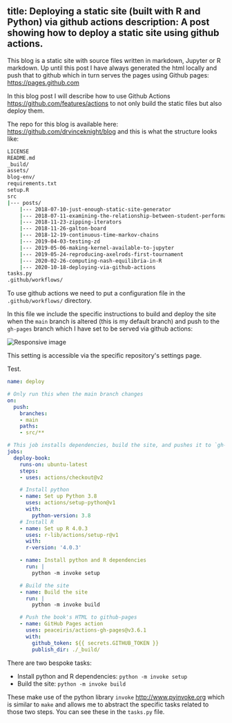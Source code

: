 title: Deploying a static site (built with R and Python) via github actions
description: A post showing how to deploy a static site using github actions.
---

This blog is a static site with source files written in markdown, Jupyter or R
markdown. Up until this post I have always generated the html locally and push
that to github which in turn serves the pages using Github pages:
https://pages.github.com

In this blog post I will describe how to use Github Actions
https://github.com/features/actions to not only build the static files but also
deploy them.

The repo for this blog is available here: https://github.com/drvinceknight/blog
and this is what the structure looks like:

```bash
LICENSE
README.md
_build/
assets/
blog-env/
requirements.txt
setup.R
src
|--- posts/
    |--- 2018-07-10-just-enough-static-site-generator
    |--- 2018-07-11-examining-the-relationship-between-student-performance-and-video-interactions
    |--- 2018-11-23-zipping-iterators
    |--- 2018-11-26-galton-board
    |--- 2018-12-19-continuous-time-markov-chains
    |--- 2019-04-03-testing-zd
    |--- 2019-05-06-making-kernel-available-to-jupyter
    |--- 2019-05-24-reproducing-axelrods-first-tournament
    |--- 2020-02-26-computing-nash-equilibria-in-R
    |--- 2020-10-18-deploying-via-github-actions
tasks.py
.github/workflows/
```

To use github actions we need to put a configuration file in the
`.github/workflows/` directory.

In this file we include the specific instructions to build and deploy the site
when the `main` branch is altered (this is my default branch) and push to the
`gh-pages`
branch which I have set to be served via github actions:

<img src="/{{root}}/src/posts/2020-10-18-deploying-via-github-actions/img/screenshot/main.png" class="img-fluid" alt="Responsive image">

This setting is accessible via the specific repository's settings page.

Test.

```yml
name: deploy

# Only run this when the main branch changes
on:
  push:
    branches:
    - main
    paths:
    - src/**

# This job installs dependencies, build the site, and pushes it to `gh-pages``
jobs:
  deploy-book:
    runs-on: ubuntu-latest
    steps:
    - uses: actions/checkout@v2

    # Install python
    - name: Set up Python 3.8
      uses: actions/setup-python@v1
      with:
        python-version: 3.8
    # Install R
    - name: Set up R 4.0.3
      uses: r-lib/actions/setup-r@v1
      with:
      r-version: '4.0.3'

    - name: Install python and R dependencies
      run: |
        python -m invoke setup

    # Build the site
    - name: Build the site
      run: |
        python -m invoke build

    # Push the book's HTML to github-pages
    - name: GitHub Pages action
      uses: peaceiris/actions-gh-pages@v3.6.1
      with:
        github_token: ${{ secrets.GITHUB_TOKEN }}
        publish_dir: ./_build/
```

There are two bespoke tasks:

- Install python and R dependencies: `python -m invoke setup`
- Build the site: `python -m invoke build`

These make use of the python library `invoke` <http://www.pyinvoke.org> which is
similar to `make` and allows me to abstract the specific tasks related to those
two steps.  You can see these in the `tasks.py` file.
